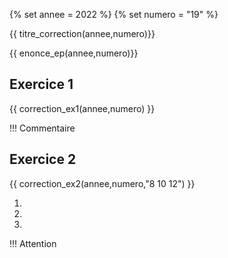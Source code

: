 {% set annee = 2022 %}
{% set numero = "19" %}


{{ titre_correction(annee,numero)}}

{{ enonce_ep(annee,numero)}}
 

## Exercice 1

{{ correction_ex1(annee,numero) }}

!!! Commentaire
    


## Exercice 2 
{{ correction_ex2(annee,numero,"8 10 12") }}

1. 
2. 
3. 

!!! Attention
    
